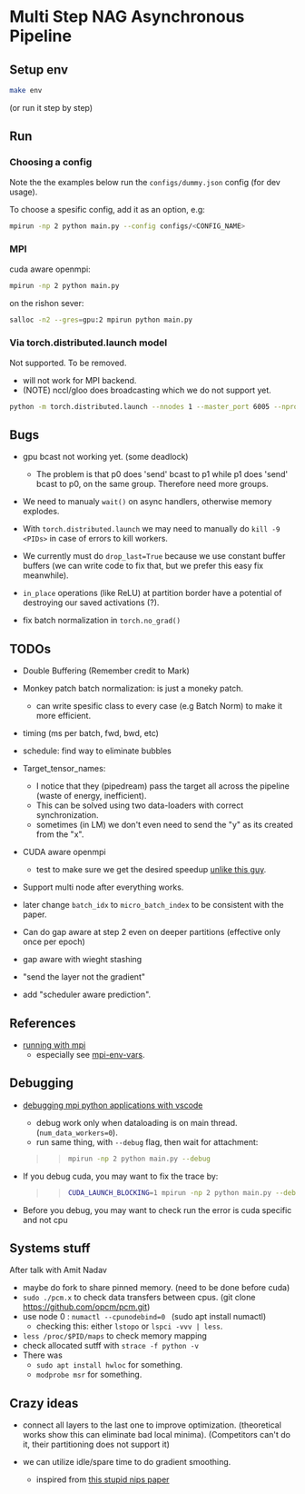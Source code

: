 # Multi Step NAG Asynchronous Pipeline

## Setup env

```bash
make env
```

(or run it step by step)

## Run

### Choosing a config

Note the the examples below run the `configs/dummy.json` config (for dev usage).

To choose a spesific config, add it as an option, e.g:

```bash
mpirun -np 2 python main.py --config configs/<CONFIG_NAME> 
```

### MPI

cuda aware openmpi:

```bash
mpirun -np 2 python main.py
```

on the rishon sever:

```bash
salloc -n2 --gres=gpu:2 mpirun python main.py
```

### Via torch.distributed.launch model

Not supported. To be removed.

* will not work for MPI backend.
* (NOTE) nccl/gloo does broadcasting which we do not support yet.

```bash
python -m torch.distributed.launch --nnodes 1 --master_port 6005 --nproc_per_node 2 main.py --cpu --distributed_backend gloo
```

## Bugs

* gpu bcast not working yet. (some deadlock)
  * The problem is that p0 does 'send' bcast to p1 while p1 does 'send' bcast to p0, on the same group. Therefore need more groups.
* We need to manualy `wait()` on async handlers, otherwise memory explodes.

* With `torch.distributed.launch` we may need to manually do ```kill -9 <PIDs>``` in case of errors to kill workers.

* We currently must do `drop_last=True` because we use constant buffer buffers
  (we can write code to fix that, but we prefer this easy fix meanwhile).

* `in_place` operations (like ReLU) at partition border have a potential of destroying our saved activations (?).

* fix batch normalization in `torch.no_grad()`

## TODOs

* Double Buffering (Remember credit to Mark)
* Monkey patch batch normalization: is just a moneky patch.
  * can write spesific class to every case (e.g Batch Norm) to make it more efficient.
* timing (ms per batch, fwd, bwd, etc)
* schedule: find way to eliminate bubbles
* Target_tensor_names:
  * I notice that they (pipedream) pass the target all across the pipeline (waste of energy, inefficient).
  * This can be solved using two data-loaders with correct synchronization.
  * sometimes (in LM) we don't even need to send the "y" as its created from the "x".

* CUDA aware openmpi
  * test to make sure we get the desired speedup [unlike this guy](https://www.pugetsystems.com/labs/hpc/P2P-peer-to-peer-on-NVIDIA-RTX-2080Ti-vs-GTX-1080Ti-GPUs-1331/#test-setup-and-results).

* Support multi node after everything works.
* later change `batch_idx` to `micro_batch_index` to be consistent with the paper.

* Can do gap aware at step 2 even on deeper partitions (effective only once per epoch)
* gap aware with wieght stashing
* "send the layer not the gradient"
* add "scheduler aware prediction".

## References

* [running with mpi](https://www.open-mpi.org/faq/?category=running)
  * especially see [mpi-env-vars](https://www.open-mpi.org/faq/?category=running#mpi-environmental-variables).

## Debugging

* [debugging mpi python applications with vscode](https://gist.github.com/asroy/ca018117e5dbbf53569b696a8c89204f)
  * debug work only when dataloading is on main thread. (`num_data_workers=0`).
  * run same thing, with `--debug` flag, then wait for attachment:
  
  >> ```bash
  >> mpirun -np 2 python main.py --debug
  >> ```

* If you debug cuda, you may want to fix the trace by:

  >> ```bash
  >> CUDA_LAUNCH_BLOCKING=1 mpirun -np 2 python main.py --debug
  >> ```

* Before you debug, you may want to check run the error is cuda specific and not cpu

## Systems stuff
After talk with Amit Nadav

* maybe do fork to share pinned memory. (need to be done before cuda)
* ```sudo ./pcm.x``` to check data transfers between cpus. (git clone https://github.com/opcm/pcm.git)
* use node 0 : ```numactl --cpunodebind=0 ``` (sudo apt install numactl) 
  * checking this: either ```lstopo``` or ```lspci -vvv | less```. 
* ```less /proc/$PID/maps``` to check memory mapping
* check allocated sutff with ```strace -f python -v ```
* There was 
  * ```sudo apt install hwloc``` for something.
  * ```modprobe msr``` for something.

## Crazy ideas

* connect all layers to the last one to improve optimization. (theoretical works show this can eliminate bad local minima). (Competitors can't do it, their partitioning does not support it)

* we can utilize idle/spare time to do gradient smoothing.
  * inspired from [this stupid nips paper](http://papers.nips.cc/paper/9402-theoretical-limits-of-pipeline-parallel-optimization-and-application-to-distributed-deep-learning)
  